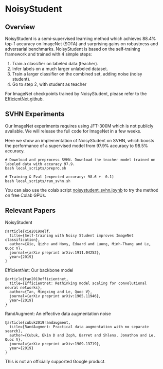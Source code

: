 # NoisyStudent

## Overview

NoisyStudent is a semi-supervised learning method which achieves 88.4% top-1 accuracy on ImageNet (SOTA) and surprising gains on robustness and adversarial benchmarks.
NoisyStudent is based on the self-training framework and trained with 4 simple steps:
1. Train a classifier on labeled data (teacher).
2. Infer labels on a much larger unlabeled dataset.
3. Train a larger classifier on the combined set, adding noise (noisy student).
4. Go to step 2, with student as teacher

For ImageNet checkpoints trained by NoisyStudent, please refer to the [EfficientNet github](https://github.com/tensorflow/tpu/tree/master/models/official/efficientnet#2-using-pretrained-efficientnet-checkpoints).

## SVHN Experiments
Our ImageNet experiments requires using JFT-300M which is not publicly
available. We will release the full code for ImageNet in a few weeks.

Here we show an implementation of NoisyStudent on SVHN, which boosts the performance of a
supervised model from 97.9% accuracy to 98.5% accuracy.

```shell
# Download and preprocess SVHN. Download the teacher model trained on labeled data with accuracy 97.9.
bash local_scripts/prepro.sh

# Training & Eval (expected accuracy: 98.6 +- 0.1)
bash local_scripts/run_svhn.sh
```

You can also use the colab script [noisystudent_svhn.ipynb](https://github.com/google-research/noisystudent/blob/master/noisystudent_svhn.ipynb) to try the method on free Colab GPUs. 

## Relevant Papers 

NoisyStudent
```
@article{xie2019self,
  title={Self-training with Noisy Student improves ImageNet classification},
  author={Xie, Qizhe and Hovy, Eduard and Luong, Minh-Thang and Le, Quoc V},
  journal={arXiv preprint arXiv:1911.04252},
  year={2019}
}
```

EfficientNet: Our backbone model 
```
@article{tan2019efficientnet,
  title={Efficientnet: Rethinking model scaling for convolutional neural networks},
  author={Tan, Mingxing and Le, Quoc V},
  journal={arXiv preprint arXiv:1905.11946},
  year={2019}
}
```

RandAugment: An effective data augmentation noise 
```
@article{cubuk2019randaugment,
  title={RandAugment: Practical data augmentation with no separate search},
  author={Cubuk, Ekin D and Zoph, Barret and Shlens, Jonathon and Le, Quoc V},
  journal={arXiv preprint arXiv:1909.13719},
  year={2019}
}
```

This is not an officially supported Google product.
